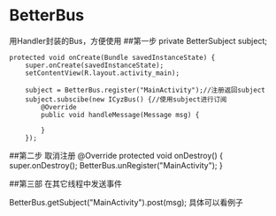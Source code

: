 # BetterBus
用Handler封装的Bus，方便使用
##第一步 
  private BetterSubject subject;
   
    protected void onCreate(Bundle savedInstanceState) {
        super.onCreate(savedInstanceState);
        setContentView(R.layout.activity_main);
        
        subject = BetterBus.register("MainActivity");//注册返回subject
        subject.subscibe(new ICyzBus() {//使用subject进行订阅
            @Override
            public void handleMessage(Message msg) {
                
            }
        });
        
##第二步 取消注册
    @Override
    protected void onDestroy() {
        super.onDestroy();
        BetterBus.unRegister("MainActivity");
    }
    
##第三部 在其它线程中发送事件

BetterBus.getSubject("MainActivity").post(msg);
具体可以看例子
